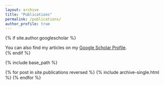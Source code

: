 ```yaml
---
layout: archive
title: "Publications"
permalink: /publications/
author_profile: true
---
```


{% if site.author.googlescholar %}
  <div class="wordwrap">You can also find my articles on my <a href="{{site.author.googlescholar}}" class="btn btn--primary">Google Scholar Profile</a>.</div>
{% endif %}

{% include base_path %}

{% for post in site.publications reversed %}
  {% include archive-single.html %}
{% endfor %}
